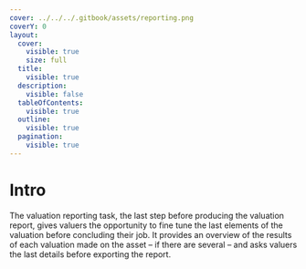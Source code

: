```yaml
---
cover: ../../../.gitbook/assets/reporting.png
coverY: 0
layout:
  cover:
    visible: true
    size: full
  title:
    visible: true
  description:
    visible: false
  tableOfContents:
    visible: true
  outline:
    visible: true
  pagination:
    visible: true
---
```


# Intro

The valuation reporting task, the last step before producing the valuation report, gives valuers the opportunity to fine tune the last elements of the valuation before concluding their job. It provides an overview of the results of each valuation made on the asset – if there are several – and asks valuers the last details before exporting the report.

